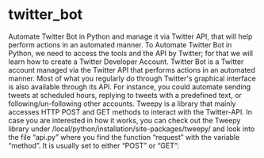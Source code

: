 # twitter_bot
Automate Twitter Bot in Python and manage it via Twitter API, that will help perform actions in an automated manner. To  Automate Twitter Bot in Python, we need to access the tools and the API by Twitter; for that we will learn how to create a Twitter Developer Account.
Twitter Bot is a Twitter account managed via the Twitter API that performs actions in an automated manner. Most of what you regularly do through Twitter's graphical interface is also available through its API. For instance, you could automate sending tweets at scheduled hours, replying to tweets with a predefined text, or following/un-following other accounts. Tweepy is a library that mainly accesses HTTP POST and GET methods to interact with the Twitter-API. In case you are interested in how it works, you can check out the Tweepy library under /local/python/installation/site-packages/tweepy/ and look into the file “api.py” where you find the function “request” with the variable “method”. It is usually set to either “POST” or “GET”:
